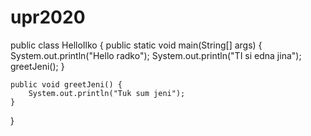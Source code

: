 # upr2020

public class HelloIlko {
    public static void main(String[] args) {
        System.out.println("Hello radko");
        System.out.println("TI si edna jina");
        greetJeni();
    }

    public void greetJeni() {
        System.out.println("Tuk sum jeni");
    }
}

